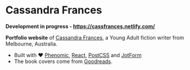 # Cassandra Frances

**Development in progress - https://cassfrances.netlify.com/**

**Portfolio website** of [Cassandra Frances](https://twitter.com/CassandraFrance), a Young Adult fiction writer from Melbourne, Australia.

- Built with :heart: [Phenomic](https://phenomic.io/), [React](https://facebook.github.io/react/), [PostCSS](https://github.com/postcss/postcss) and [JotForm](http://www.jotform.com)
- The book covers come from [Goodreads](https://www.goodreads.com/).
